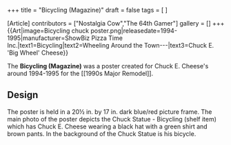 +++
title = "Bicycling (Magazine)"
draft = false
tags = [ ]

[Article]
contributors = ["Nostalgia Cow","The 64th Gamer"]
gallery = []
+++
{{Art|image=Bicycling chuck poster.png|releasedate=1994-1995|manufacturer=ShowBiz Pizza Time Inc.|text1=Bicycling|text2=Wheeling
Around
the
Town---|text3=Chuck E. 'Big Wheel' Cheese}}

The **Bicycling (Magazine)** was a poster created for Chuck E. Cheese's around 1994-1995 for the [[1990s Major Remodel]].

##  Design ## 
The poster is held in a 20½ in. by 17 in. dark blue/red picture frame. The main photo of the poster depicts the Chuck Statue - Bicycling (shelf item) which has Chuck E. Cheese wearing a black hat with a green shirt and brown pants. In the background of the Chuck Statue is his bicycle.